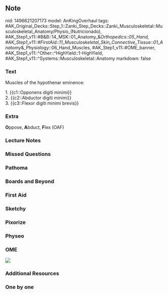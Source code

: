 ## Note
nid: 1496621207173
model: AnKingOverhaul
tags: #AK_Original_Decks::Step_1::Zanki_Step_Decks::Zanki_Musculoskeletal::Musculoskeletal_Anatomy/Physio_(Nutricionado), #AK_Step1_v11::#B&B::14_MSK::01_Anatomy_&_Orthopedics::05_Hand, #AK_Step1_v11::#FirstAid::11_Musculoskeletal_Skin_Connective_Tissue::01_Anatomy_&_Physiology::06_Hand_Muscles, #AK_Step1_v11::#OME_banner, #AK_Step1_v11::^Other::^HighYield::1-HighYield, #AK_Step1_v11::^Systems::Musculoskeletal::Anatomy
markdown: false

### Text
Muscles of the hypothenar eminence:
<div>
  1. {{c1::Opponens digiti minimi}}
</div>
<div>
  2. {{c2::Abductor digiti minimi}}
</div>
<div>
  3. {{c3::Flexor digiti minimi brevis}}
</div>

### Extra
<div>
  <b>O</b>ppose, <b>A</b>bduct, <b>F</b>lex (OAF)
</div>

### Lecture Notes


### Missed Questions


### Pathoma


### Boards and Beyond


### First Aid


### Sketchy


### Pixorize


### Physeo


### OME
<div class="ome-widget">
  <a href="https://onlinemeded.org?ref=anki"><img src=
  "_OME_AnkiFlashcards_General_4.png"></a>
</div>

### Additional Resources


### One by one

